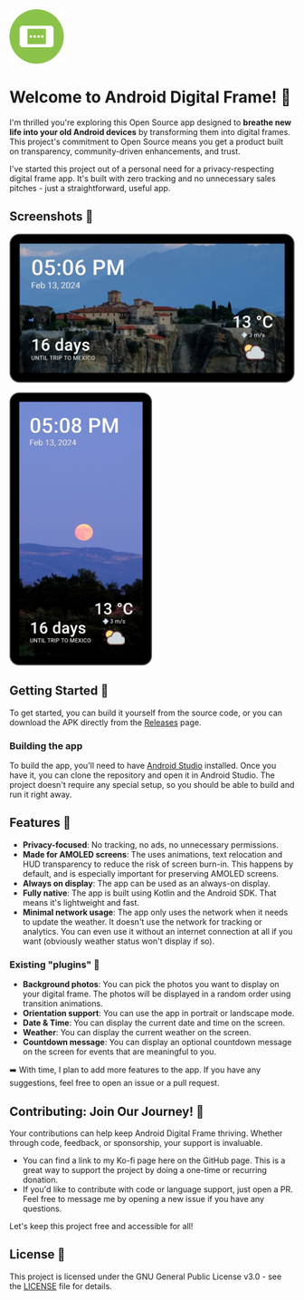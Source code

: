 <img src="https://github.com/pedronveloso/android-digital-frame/blob/main/icon-192.png" width="96">

# Welcome to Android Digital Frame! 🎉

I'm thrilled you're exploring this Open Source app designed to **breathe new life into your old Android devices** by transforming them into digital frames. 
This project's commitment to Open Source means you get a product built on transparency, community-driven enhancements, and trust.

I've started this project out of a personal need for a privacy-respecting digital frame app. It's built with zero tracking and no unnecessary sales pitches  - just a straightforward, useful app.

## Screenshots 📸

![Screenshot 1](screens/horizontal-1.jpg)

<img src="https://github.com/pedronveloso/android-digital-frame/raw/main/screens/vertical-1.jpg" width=50%>

## Getting Started 🚀

To get started, you can build it yourself from the source code, or you can download the APK directly
from the [Releases](https://github.com/pedronveloso/android-digital-frame/releases) page.

### Building the app

To build the app, you'll need to have [Android Studio](https://developer.android.com/studio) installed. Once you have it, you can clone the repository and open it in Android Studio.
The project doesn't require any special setup, so you should be able to build and run it right away. 

## Features 🍰

 - **Privacy-focused**: No tracking, no ads, no unnecessary permissions.
 - **Made for AMOLED screens**: The uses animations, text relocation and HUD transparency to reduce the risk of screen burn-in. This happens by default, and is especially important for preserving AMOLED screens.
 - **Always on display**: The app can be used as an always-on display.
 - **Fully native**: The app is built using Kotlin and the Android SDK. That means it's lightweight and fast.
 - **Minimal network usage**: The app only uses the network when it needs to update the weather. It doesn't use the network for tracking or analytics. You can even use it without an internet connection at all if you want (obviously weather status won't display if so).

### Existing "plugins" 🧩

 - **Background photos**: You can pick the photos you want to display on your digital frame. The photos will be displayed in a random order using transition animations.
 - **Orientation support**: You can use the app in portrait or landscape mode.
 - **Date & Time**: You can display the current date and time on the screen.
 - **Weather**: You can display the current weather on the screen.
 - **Countdown message**: You can display an optional countdown message on the screen for events that are meaningful to you.


➡️ With time, I plan to add more features to the app. If you have any suggestions, feel free to open an issue or a pull request.

## Contributing: Join Our Journey! 🌟


Your contributions can help keep Android Digital Frame thriving. Whether through code, feedback, or sponsorship, your support is invaluable.

- You can find a link to my Ko-fi page here on the GitHub page. This is a great way to support the
  project by doing a one-time or recurring donation.
 - If you'd like to contribute with code or language support, just open a PR. Feel free to message me by opening a new issue if you have any questions.

Let's keep this project free and accessible for all!

## License 📜

This project is licensed under the GNU General Public License v3.0 - see the [LICENSE](LICENSE) file
for details.
